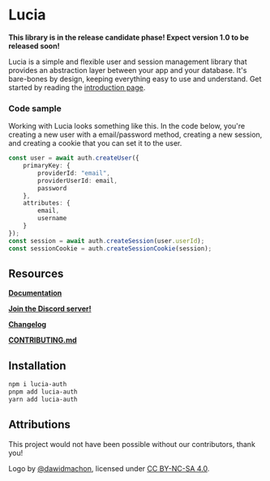 # Lucia

**This library is in the release candidate phase! Expect version 1.0 to be released soon!**

Lucia is a simple and flexible user and session management library that provides an
abstraction layer between your app and your database. It's bare-bones by design, keeping
everything easy to use and understand. Get started by reading the [introduction page](https://lucia-auth.com/learn/start-here/introduction).

### Code sample

Working with Lucia looks something like this. In the code below, you're creating a new user with a email/password method, creating a new session, and creating a cookie that you can set it to the user.

```ts
const user = await auth.createUser({
	primaryKey: {
		providerId: "email",
		providerUserId: email,
		password
	},
	attributes: {
		email,
		username
	}
});
const session = await auth.createSession(user.userId);
const sessionCookie = auth.createSessionCookie(session);
```

## Resources

**[Documentation](https://lucia-auth.com)**

**[Join the Discord server!](https://discord.gg/PwrK3kpVR3)**

**[Changelog](https://github.com/pilcrowOnPaper/lucia/blob/main/packages/lucia-auth/CHANGELOG.md)**

**[CONTRIBUTING.md](https://github.com/pilcrowOnPaper/lucia/blob/main/CONTRIBUTING.md)**

## Installation

```bash
npm i lucia-auth
pnpm add lucia-auth
yarn add lucia-auth
```

## Attributions

This project would not have been possible without our contributors, thank you!

Logo by [@dawidmachon](https://github.com/dawidmachon), licensed under [CC BY-NC-SA 4.0](https://creativecommons.org/licenses/by-nc-sa/4.0/).
